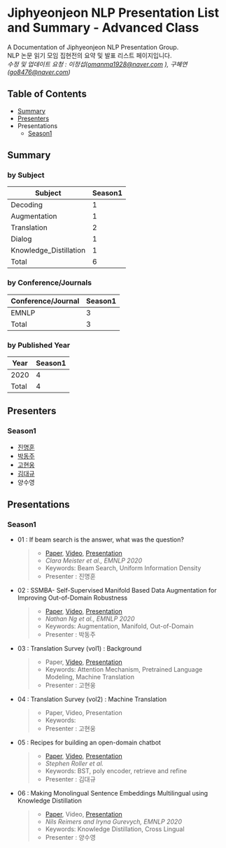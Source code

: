# Jiphyeonjeon NLP Presentation List and Summary - Advanced Class
A Documentation of Jiphyeonjeon NLP Presentation Group.<br>
NLP 논문 읽기 모임 집현전의 요약 및 발표 리스트 페이지입니다.<br>
*수정 및 업데이트 요청 : 이정섭(omanma1928@naver.com ), 구혜연(go8476@naver.com)*

## Table of Contents
- [Summary](#Summary)
- [Presenters](#Presenters)
- Presentations<br>
  - [Season1](#Season1)

## Summary
### by Subject
| Subject | Season1 |
|---|---|
| Decoding | 1 |
| Augmentation | 1 |
| Translation | 2 |
| Dialog | 1 |
| Knowledge_Distillation | 1 |
| Total | 6 |

### by Conference/Journals
| Conference/Journal | Season1 |
| --- | --- |
| EMNLP | 3 |
| Total | 3 |

### by Published Year
| Year | Season1 |
| --- | --- |
| 2020 | 4 |
| Total | 4 |

## Presenters
### Season1
- [진명훈](https://www.youtube.com/channel/UClvgNgOJBLt3KT-nH5J24jg)
- [박동주](https://www.youtube.com/channel/UCpWzTCPf4PUNe-2WO6zc0gw)
- [고현웅](https://www.youtube.com/channel/UCixOawIqz-OrZIolJ-WDoGw)
- [김대규](https://www.youtube.com/channel/UCGa2inCnq7MKWzmIUgxSusg)
- 양수영
<!--
- [수영]()
-->
## Presentations
### Season1
- 01 : If beam search is the answer, what was the question?
	> - [Paper](https://www.aclweb.org/anthology/2020.emnlp-main.170/), [Video](https://www.youtube.com/watch?v=KJClfF_nJj0), [Presentation](https://github.com/jiphyeonjeon/nlp-review/blob/main/Advanced/presentations/Season1-01_If%20beam%20search%20is%20the%20answer%2C%20what%20was%20the%20question.pdf)
	> - *Clara Meister et al., EMNLP 2020*
	> - Keywords: Beam Search, Uniform Information Density
	> - Presenter : 진명훈

- 02 : SSMBA- Self-Supervised Manifold Based Data Augmentation for Improving Out-of-Domain Robustness
	> - [Paper](https://arxiv.org/abs/2009.10195), [Video](https://www.youtube.com/watch?v=1IwHZ_4uPK0&list=PLsXisDblbLJ8msozFyA8o2zf3zfbORHWd&index=2), [Presentation](https://github.com/jiphyeonjeon/nlp-review/blob/main/Advanced/presentations/Season1-02_SSMBA-%20Self-Supervised%20Manifold%20Based%20Data%20Augmentation%20for%20Improving%20Out-of-Domain%20Robustness.pdf)
	> - *Nathan Ng et al., EMNLP 2020*
	> - Keywords: Augmentation, Manifold, Out-of-Domain
	> - Presenter : 박동주

- 03 : Translation Survey (vol1) : Background
	> - Paper, [Video](https://www.youtube.com/watch?v=qkL4ki07f3s&t=3124s), [Presentation](https://github.com/jiphyeonjeon/nlp-review/blob/main/Advanced/presentations/Season1-03_Machine%20Translation%20Survey%20-%20vol1.pptx)
	> - Keywords: Attention Mechanism, Pretrained Language Modeling, Machine Translation
	> - Presenter : 고현웅
	
- 04 : Translation Survey (vol2) : Machine Translation
	> - Paper, Video, Presentation
	> - Keywords: 
	> - Presenter : 고현웅
	
- 05 : Recipes for building an open-domain chatbot
	> - [Paper](https://arxiv.org/abs/2004.13637), [Video](https://www.youtube.com/watch?v=lbodJgH1XGE), [Presentation](https://github.com/jiphyeonjeon/nlp-review/blob/main/Advanced/presentations/Season1-05_Recipes%20for%20building%20an%20open-domain%20chatbot.pdf)
	> - *Stephen Roller et al.*
	> - Keywords: BST, poly encoder, retrieve and refine
	> - Presenter : 김대규

- 06 : Making Monolingual Sentence Embeddings Multilingual using Knowledge Distillation
	> - [Paper](https://arxiv.org/pdf/2004.09813.pdf), Video, [Presentation](https://github.com/jiphyeonjeon/nlp-review/blob/main/Advanced/presentations/Season1_06_Making_Monolingual_Sentence_Embeddings_Multilingual_using_Knowledge_Distillation.pdf)
	> - *Nils Reimers and Iryna Gurevych, EMNLP 2020*
	> - Keywords: Knowledge Distillation, Cross Lingual
	> - Presenter : 양수영
<!--
- 04 :
	> - [Paper](), [Video](), [Presentation]()
	> - 
	> - Keywords: 
	> - Presenter : 고현웅
-->
